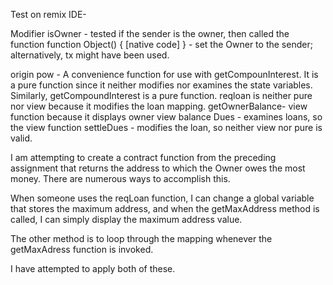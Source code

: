 Test on remix IDE-

Modifier isOwner - tested if the sender is the owner, then called the function function Object() { [native code] } - set the Owner to the sender; alternatively, tx might have been used.

origin pow - A convenience function for use with getCompounInterest. It is a pure function since it neither modifies nor examines the state variables. Similarly, getCompoundInterest is a pure function. reqloan is neither pure nor view because it modifies the loan mapping. getOwnerBalance- view function because it displays owner view balance Dues - examines loans, so the view function settleDues - modifies the loan, so neither view nor pure is valid.

I am attempting to create a contract function from the preceding assignment that returns the address to which the Owner owes the most money. There are numerous ways to accomplish this.

When someone uses the reqLoan function, I can change a global variable that stores the maximum address, and when the getMaxAddress method is called, I can simply display the maximum address value.

The other method is to loop through the mapping whenever the getMaxAdress function is invoked.

I have attempted to apply both of these.
